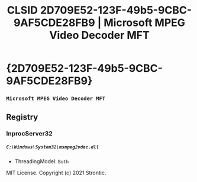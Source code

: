 ﻿---
title: "CLSID 2D709E52-123F-49b5-9CBC-9AF5CDE28FB9 | Microsoft MPEG Video Decoder MFT"
excerpt: What is COM-Object CLSID 2D709E52-123F-49b5-9CBC-9AF5CDE28FB9?
---

# {2D709E52-123F-49b5-9CBC-9AF5CDE28FB9}

### `Microsoft MPEG Video Decoder MFT`

## Registry


### InprocServer32

##### `C:\Windows\System32\msmpeg2vdec.dll`
* ThreadingModel: `Both`

MIT License. Copyright (c) 2021 Strontic.


